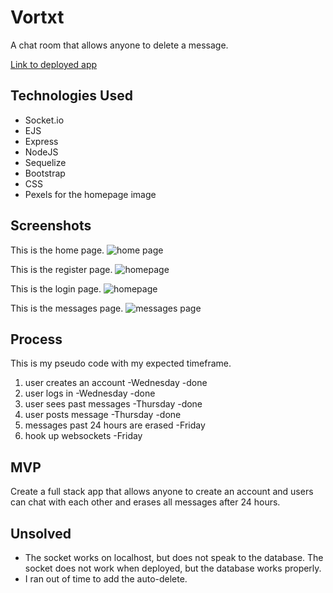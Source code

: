 # Vortxt

A chat room that allows anyone to delete a message.

[Link to deployed app](https://vortxt.herokuapp.com/)

## Technologies Used
- Socket.io
- EJS
- Express
- NodeJS
- Sequelize
- Bootstrap
- CSS
- Pexels for the homepage image

## Screenshots
This is the home page.
![home page](https://i.imgur.com/2HCEpGe.jpg)

This is the register page.
![homepage](https://i.imgur.com/dOO0wlS.png)

This is the login page.
![homepage](https://i.imgur.com/UDsZaqe.png)

This is the messages page.
![messages page](https://i.imgur.com/b9LaFvK.png)

## Process
This is my pseudo code with my expected timeframe. 

1. user creates an account -Wednesday -done
2. user logs in -Wednesday -done
3. user sees past messages -Thursday -done
4. user posts message -Thursday -done
5. messages past 24 hours are erased -Friday
6. hook up websockets -Friday

## MVP
Create a full stack app that allows anyone to create an account and users can chat with each other and erases all messages after 24 hours.

## Unsolved
- The socket works on localhost, but does not speak to the database. The socket does not work when deployed, but the database works properly. 
- I ran out of time to add the auto-delete.


